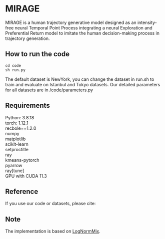 # MIRAGE
MIRAGE is a human trajectory generative model designed as an intensity-free neural Temporal Point Process integrating a neural Exploration and Preferential Return model to imitate the human decision-making process in trajectory generation.

## How to run the code
```
cd code
sh run.py
```
The default dataset is NewYork, you can change the dataset in run.sh to train and evaluate on Istanbul and Tokyo datasets.
Our detailed parameters for all datasets are in /code/parameters.py

## Requirements
Python: 3.8.18  
torch: 1.12.1  
recbole==1.2.0  
numpy  
matplotlib  
scikit-learn  
setproctitle  
ray  
kmeans-pytorch  
pyarrow  
ray[tune]  
GPU with CUDA 11.3  

## Reference
If you use our code or datasets, please cite:

## Note
The implementation is based on [LogNormMix](https://github.com/shchur/ifl-tpp).
